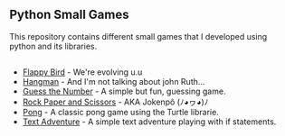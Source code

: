 ## Python Small Games

This repository contains different small games that I developed using python and its libraries.

##

- [Flappy Bird](https://github.com/marcoshsq/Python_Games/tree/main/Flappy%20Bird%20Game) - We're evolving u.u
- [Hangman](https://github.com/marcoshsq/Python_Games/tree/main/Hangman) - And I'm not talking about john Ruth... 
- [Guess the Number](https://github.com/marcoshsq/Python_Games/tree/main/Guess%20the%20Number) - A simple but fun, guessing game.
- [Rock Paper and Scissors](https://github.com/marcoshsq/Python_Games/tree/main/Rock%20Paper%20and%20Scissors) - AKA Jokenpô (ﾉ◕ヮ◕)ﾉ
- [Pong](https://github.com/marcoshsq/Python_Games/tree/main/Pong) - A classic pong game using the Turtle librarie.
- [Text Adventure](https://github.com/marcoshsq/Python_Games/tree/main/Text%20Adventure) - A simple text adventure playing with if statements.
